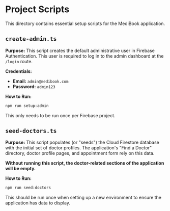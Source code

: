# Project Scripts

This directory contains essential setup scripts for the MediBook application.

## `create-admin.ts`

**Purpose:** This script creates the default administrative user in Firebase Authentication. This user is required to log in to the admin dashboard at the `/login` route.

**Credentials:**
- **Email:** `admin@medibook.com`
- **Password:** `admin123`

**How to Run:**
```bash
npm run setup:admin
```
This only needs to be run once per Firebase project.

## `seed-doctors.ts`

**Purpose:** This script populates (or "seeds") the Cloud Firestore database with the initial set of doctor profiles. The application's "Find a Doctor" directory, doctor profile pages, and appointment form rely on this data.

**Without running this script, the doctor-related sections of the application will be empty.**

**How to Run:**
```bash
npm run seed:doctors
```
This should be run once when setting up a new environment to ensure the application has data to display.
